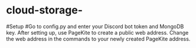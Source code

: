 # cloud-storage-
#Setup
#Go to config.py and enter your Discord bot token and MongoDB key.
After setting up, use PageKite to create a public web address.
Change the web address in the commands to your newly created PageKite address.
